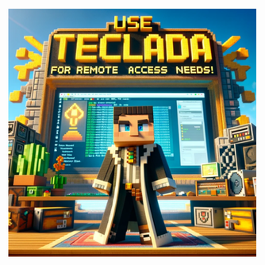 [<img src="https://github.com/davidfiala/davidfiala/blob/main/teclada.webp" alt="Teclada is the Future of SSH and Remote Access. Use Teclada for Your Remote Access Needs." width="500px">](https://www.teclada.com/)
